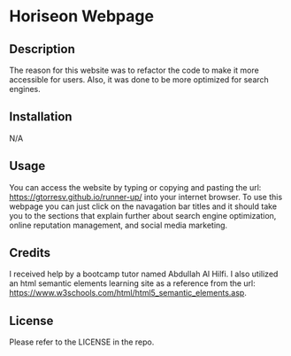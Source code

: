 # Horiseon Webpage

## Description

The reason for this website was to refactor the code to make it more accessible for users. Also, it was done to be more optimized for search engines.

## Installation

N/A

## Usage

You can access the website by typing or copying and pasting the url: https://gtorresv.github.io/runner-up/ into your internet browser. To use this webpage you can just click on the navagation bar titles and it should take you to the sections that explain further about search engine optimization, online reputation management, and social media marketing.

## Credits

I received help by a bootcamp tutor named Abdullah Al Hilfi. I also utilized an html semantic elements learning site as a reference from the url: https://www.w3schools.com/html/html5_semantic_elements.asp.

## License

Please refer to the LICENSE in the repo.